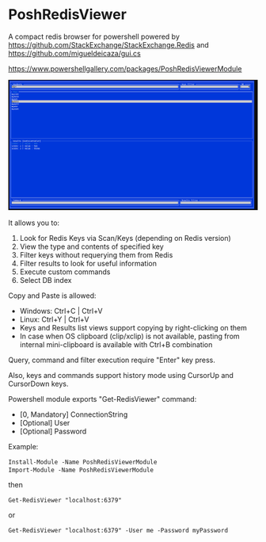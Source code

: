 # PoshRedisViewer
A compact redis browser for powershell powered by https://github.com/StackExchange/StackExchange.Redis and https://github.com/migueldeicaza/gui.cs 

https://www.powershellgallery.com/packages/PoshRedisViewerModule

![img.png](img.png)

It allows you to:
1. Look for Redis Keys via Scan/Keys (depending on Redis version)
2. View the type and contents of specified key
3. Filter keys without requerying them from Redis
4. Filter results to look for useful information
5. Execute custom commands
6. Select DB index

Copy and Paste is allowed:
- Windows: Ctrl+C | Ctrl+V
- Linux: Ctrl+Y | Ctrl+V
- Keys and Results list views support copying by right-clicking on them
- In case when OS clipboard (clip/xclip) is not available, pasting from internal mini-clipboard is available with Ctrl+B combination

Query, command and filter execution require "Enter" key press.

Also, keys and commands support history mode using CursorUp and CursorDown keys.

Powershell module exports "Get-RedisViewer" command:
- [0, Mandatory] ConnectionString
- [Optional] User
- [Optional] Password

Example:
```
Install-Module -Name PoshRedisViewerModule
Import-Module -Name PoshRedisViewerModule
```
then
```
Get-RedisViewer "localhost:6379"
```
or
```
Get-RedisViewer "localhost:6379" -User me -Password myPassword
```
